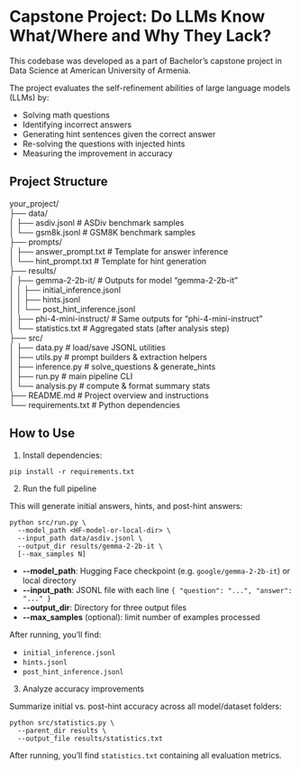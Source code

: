 # Capstone Project: Do LLMs Know What/Where and Why They Lack?

This codebase was developed as a part of Bachelor’s capstone project in Data Science at American University of Armenia.

The project evaluates the self-refinement abilities of large language models (LLMs) by:
- Solving math questions
- Identifying incorrect answers
- Generating hint sentences given the correct answer
- Re-solving the questions with injected hints
- Measuring the improvement in accuracy

## Project Structure

your_project/  
├── data/  
│   ├── asdiv.jsonl           # ASDiv benchmark samples  
│   └── gsm8k.jsonl           # GSM8K benchmark samples  
├── prompts/  
│   ├── answer_prompt.txt     # Template for answer inference  
│   └── hint_prompt.txt       # Template for hint generation  
├── results/  
│   ├── gemma-2-2b-it/        # Outputs for model “gemma-2-2b-it”  
│   │   ├── initial_inference.jsonl  
│   │   ├── hints.jsonl  
│   │   └── post_hint_inference.jsonl  
│   ├── phi-4-mini-instruct/  # Same outputs for “phi-4-mini-instruct”  
│   └── statistics.txt        # Aggregated stats (after analysis step)  
├── src/  
│   ├── data.py               # load/save JSONL utilities  
│   ├── utils.py              # prompt builders & extraction helpers  
│   ├── inference.py          # solve_questions & generate_hints  
│   ├── run.py                # main pipeline CLI  
│   └── analysis.py           # compute & format summary stats  
├── README.md                 # Project overview and instructions  
└── requirements.txt          # Python dependencies  

## How to Use

1. Install dependencies:

```
pip install -r requirements.txt
```

2. Run the full pipeline

This will generate initial answers, hints, and post-hint answers:

```
python src/run.py \
  --model_path <HF-model-or-local-dir> \
  --input_path data/asdiv.jsonl \
  --output_dir results/gemma-2-2b-it \
  [--max_samples N]
```

- **--model_path**: Hugging Face checkpoint (e.g. `google/gemma-2-2b-it`) or local directory  
- **--input_path**: JSONL file with each line `{ "question": "...", "answer": "..." }`  
- **--output_dir**: Directory for three output files  
- **--max_samples** (optional): limit number of examples processed  

After running, you’ll find:

- `initial_inference.jsonl`  
- `hints.jsonl`  
- `post_hint_inference.jsonl`  

3. Analyze accuracy improvements

Summarize initial vs. post-hint accuracy across all model/dataset folders:

```
python src/statistics.py \
  --parent_dir results \
  --output_file results/statistics.txt
```

After running, you’ll find `statistics.txt` containing all evaluation metrics.
